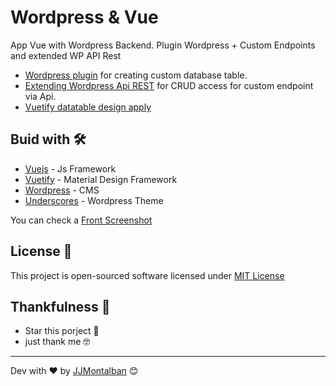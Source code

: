 # Wordpress & Vue

App Vue with Wordpress Backend. Plugin Wordpress + Custom Endpoints and extended WP API Rest

* [Wordpress plugin](https://github.com/jjmontalban/wp-vue/blob/develop/wordpress/wp-content/plugins/ps_tables.php) for creating custom database table.
* [Extending Wordpress Api REST](https://github.com/jjmontalban/wp-vue/blob/develop/wordpress/wp-content/themes/wp-vue/functions.php) for CRUD access for custom endpoint via Api.
* [Vuetify datatable design apply](https://github.com/jjmontalban/wp-vue/blob/develop/vue/src/views/Crud.vue)

## Buid with 🛠️

* [Vuejs](https://github.com/vuejs/vue) - Js Framework
* [Vuetify](https://github.com/vuetifyjs/vuetify) - Material Design Framework
* [Wordpress](https://wordpress.org/) - CMS
* [Underscores](https://github.com/automattic/_s) - Wordpress Theme

You can check a [Front Screenshot](https://prnt.sc/x4x3ol)


## License 📄

This project is open-sourced software licensed under [MIT License](https://opensource.org/licenses/MIT)


## Thankfulness 🎁

* Star this porject 📢 
* just thank me 🤓



---
Dev with ❤️ by [JJMontalban](https://jjmontalban.github.io) 😊
